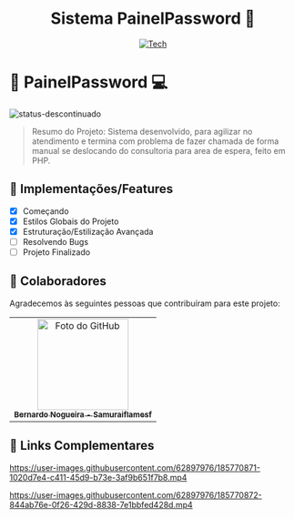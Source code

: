 <div align="center">
  
# Sistema PainelPassword 📁

</div>

<div align="center">
  
[![Tech](https://skillicons.dev/icons?i=html,css,js,php,mysql)](https://skillicons.dev)

</div>

# 📄 PainelPassword 💻 
![status-descontinuado](https://user-images.githubusercontent.com/62897976/185768580-1dcbe992-a35c-4f36-8b2b-14d469203d02.svg)

> Resumo do Projeto: Sistema desenvolvido, para agilizar no atendimento e termina com problema de fazer chamada de forma manual se deslocando do consultoria para area de espera, feito em PHP.

## 🎯 Implementações/Features

- [x] Começando
- [x] Estilos Globais do Projeto
- [x] Estruturação/Estilização Avançada
- [ ] Resolvendo Bugs
- [ ] Projeto Finalizado

## 🤝 Colaboradores

Agradecemos às seguintes pessoas que contribuíram para este projeto:

<table>
  <tr>
    <td align="center">
      <a href="#">
        <img src="https://avatars.githubusercontent.com/u/62897976?s=400&u=afa8e717adda64a162c125cbbbcdfa187b86348a&v=4" width="160px;" alt="Foto do GitHub"/><br>
          <sub>
          <b>
          Bernardo Nogueira - Samuraiflamesf
          </b>
        </sub>
      </a>
    </td>
  </tr>
</table>

## 📕 Links Complementares

https://user-images.githubusercontent.com/62897976/185770871-1020d7e4-c411-45d9-b73e-3af9b651f7b8.mp4

https://user-images.githubusercontent.com/62897976/185770872-844ab76e-0f26-429d-8838-7e1bbfed428d.mp4



